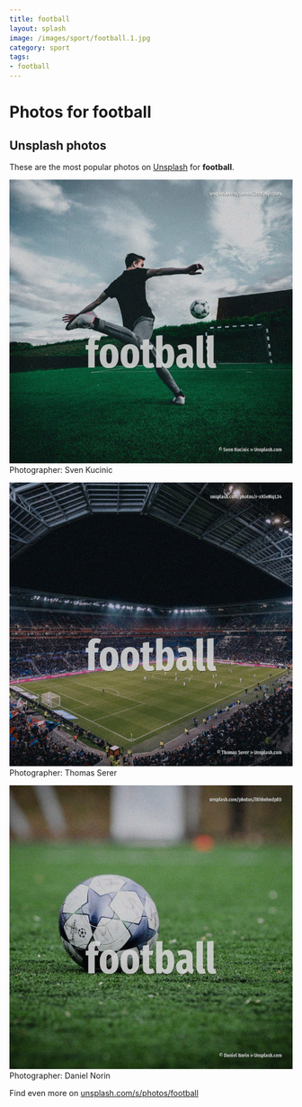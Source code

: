 ```yaml
---
title: football
layout: splash
image: /images/sport/football.1.jpg
category: sport
tags:
- football
---
```

# Photos for football
 
## Unsplash photos
These are the most popular photos on [Unsplash](https://unsplash.com) for **football**.
 
![football](/images/sport/football.1.jpg)
Photographer:  Sven Kucinic
 
![football](/images/sport/football.2.jpg)
Photographer:  Thomas Serer
 
![football](/images/sport/football.3.jpg)
Photographer:  Daniel Norin
 
Find even more on [unsplash.com/s/photos/football](https://unsplash.com/s/photos/football)
 
